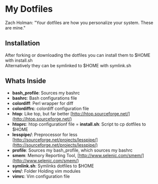 # My Dotfiles

Zach Holman: "Your dotfiles are how you personalize your system. These are mine."

## Installation

After forking or downloading the dotfiles you can install them to $HOME with install.sh  
Alternatively they can be symlinked to $HOME with symlink.sh

## Whats Inside

- **bash_profile**: Sources my bashrc 
- **bashrc**:  Bash configurations file
- **colordiff**: Perl wrapper for diff 
- **colordiffrc**: colordiff configuration file
- **htop**: Like top, but far better [http://htop.sourceforge.net/](http://htop.sourceforge.net/)
- **htoprc**: htop configurationf file
= **install.sh**: Script to cp dotfiles to $HOME
- **lesspipe/**: Preprocessor for less [http://sourceforge.net/projects/lesspipe/](http://sourceforge.net/projects/lesspipe/)
- **profile**: Sources my bash_profile, which sources my bashrc
- **smem**:  Memory Reporting Tool, [http://www.selenic.com/smem/](http://www.selenic.com/smem/)
- **symlink.sh**: Symlinks dotfiles to $HOME
- **vim/**: Folder Holding vim modules
- **vimrc**: Vim configuration file
